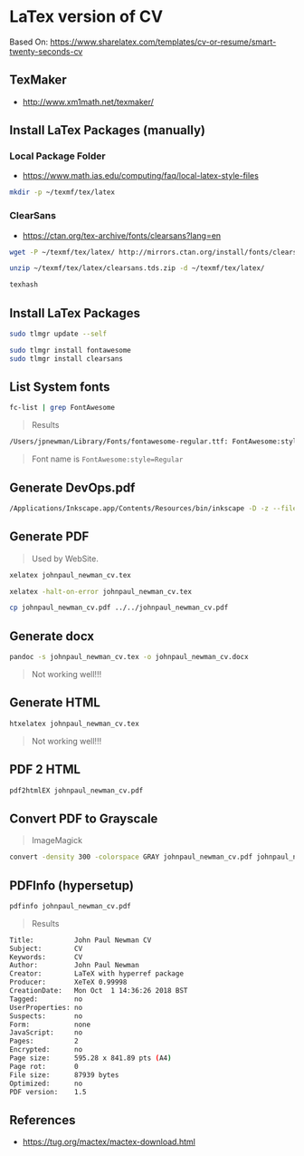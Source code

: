 # LaTex version of CV

Based On: <https://www.sharelatex.com/templates/cv-or-resume/smart-twenty-seconds-cv>

## TexMaker

- <http://www.xm1math.net/texmaker/>

## Install LaTex Packages (manually)

### Local Package Folder

- <https://www.math.ias.edu/computing/faq/local-latex-style-files>

```bash
mkdir -p ~/texmf/tex/latex
```

### ClearSans

- <https://ctan.org/tex-archive/fonts/clearsans?lang=en>

```bash
wget -P ~/texmf/tex/latex/ http://mirrors.ctan.org/install/fonts/clearsans.tds.zip
```

```bash
unzip ~/texmf/tex/latex/clearsans.tds.zip -d ~/texmf/tex/latex/
```

```bash
texhash
```

## Install LaTex Packages

```bash
sudo tlmgr update --self

sudo tlmgr install fontawesome
sudo tlmgr install clearsans
```

## List System fonts

```bash
fc-list | grep FontAwesome
```

> Results

```bash
/Users/jpnewman/Library/Fonts/fontawesome-regular.ttf: FontAwesome:style=Regular
```

> Font name is ```FontAwesome:style=Regular```

## Generate DevOps.pdf

```bash
/Applications/Inkscape.app/Contents/Resources/bin/inkscape -D -z --file=$(PWD)/../inkscape/DevOps.svg --export-pdf=$(PWD)/DevOps.pdf --export-text-to-path --export-dpi 300
```

## Generate PDF

> Used by WebSite.

```bash
xelatex johnpaul_newman_cv.tex

xelatex -halt-on-error johnpaul_newman_cv.tex
```

```bash
cp johnpaul_newman_cv.pdf ../../johnpaul_newman_cv.pdf
```

## Generate docx

```bash
pandoc -s johnpaul_newman_cv.tex -o johnpaul_newman_cv.docx
```

> Not working well!!!

## Generate HTML

```bash
htxelatex johnpaul_newman_cv.tex
```

> Not working well!!!

## PDF 2 HTML

```bash
pdf2htmlEX johnpaul_newman_cv.pdf
```

## Convert PDF to Grayscale

> ImageMagick

```bash
convert -density 300 -colorspace GRAY johnpaul_newman_cv.pdf johnpaul_newman_cv_bw.pdf
```

## PDFInfo (hypersetup)

```bash
pdfinfo johnpaul_newman_cv.pdf
```

> Results

```bash
Title:          John Paul Newman CV
Subject:        CV
Keywords:       CV
Author:         John Paul Newman
Creator:        LaTeX with hyperref package
Producer:       XeTeX 0.99998
CreationDate:   Mon Oct  1 14:36:26 2018 BST
Tagged:         no
UserProperties: no
Suspects:       no
Form:           none
JavaScript:     no
Pages:          2
Encrypted:      no
Page size:      595.28 x 841.89 pts (A4)
Page rot:       0
File size:      87939 bytes
Optimized:      no
PDF version:    1.5
```

## References

- <https://tug.org/mactex/mactex-download.html>
